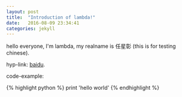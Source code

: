 ```yaml
---
layout: post
title:  "Introduction of lambda!"
date:   2016-08-09 23:34:41
categories: jekyll
---
```


hello everyone, I'm lambda, my realname is 任星彰 (this is for testing chinese).

hyp-link: [baidu][baidu].

code-example:

{% highlight python %}
print 'hello world'
{% endhighlight %}

[baidu]: https://baidu.com

